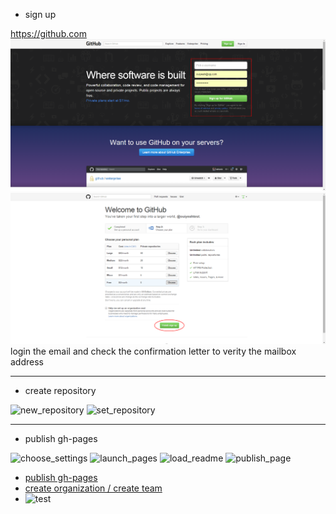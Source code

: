 * sign up

<https://github.com>
![set_account](./img/set_account.png "set_account")
![choose_plan](./img/choose_plan.png "choose_plan")
login the email and check the confirmation letter to verity the mailbox address

***

* create repository

![new_repository](https://github.com/github/img/new_repository.png "new_repository")
![set_repository](https://github.com/github/img/set_repository.png "set_repository")

***

* publish gh-pages

![choose_settings](https://github.com/github/img/choose_settings.png "choose_settings")
![launch_pages](https://github.com/github/img/launch_pages.png "launch_pages")
![load_readme](https://github.com/github/img/load_readme.png "load_readme")
![publish_page](https://github.com/github/img/publish_page.png "publish_page")


* [publish gh-pages](http://blog.csdn.net/renfufei/article/details/37725057/)
* [create organization / create team](http://joshuasabrina.iteye.com/blog/1816597)
* ![test](file:///D:/map.bmp)
